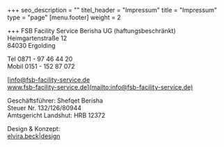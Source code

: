 +++
seo_description = ""
titel_header = "Impressum"
title = "Impressum"
type = "page"
[menu.footer]
weight = 2

+++
FSB Facility Service Berisha UG (haftungsbeschränkt)  
Heimgartenstraße 12  
84030 Ergolding

Tel 0871 - 97 46 44 20  
Mobil 0151 - 152 87 072

[info@fsb-facility-service.de  
www.fsb-facility-service.de](mailto:info@fsb-facility-service.de)

Geschäftsführer: Shefqet Berisha  
Steuer Nr. 132/126/80944  
Amtsgericht Landshut: HRB 12372

Design & Konzept:  
[elvira.beck|design](http://elvirabeck-design.de/)